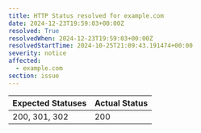 ```yaml
---
title: HTTP Status resolved for example.com
date: 2024-12-23T19:59:03+00:00Z
resolved: True
resolvedWhen: 2024-12-23T19:59:03+00:00Z
resolvedStartTime: 2024-10-25T21:09:43.191474+00:00
severity: notice
affected:
  - example.com
section: issue
---
```


| Expected Statuses | Actual Status  |
|-------------------|----------------|
| 200, 301, 302 | 200 |
